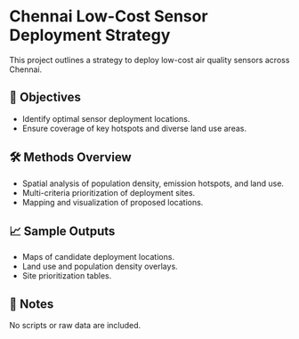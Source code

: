 # Chennai Low-Cost Sensor Deployment Strategy

This project outlines a strategy to deploy low-cost air quality sensors across Chennai.

## 🎯 Objectives

- Identify optimal sensor deployment locations.
- Ensure coverage of key hotspots and diverse land use areas.

## 🛠 Methods Overview

- Spatial analysis of population density, emission hotspots, and land use.
- Multi-criteria prioritization of deployment sites.
- Mapping and visualization of proposed locations.

## 📈 Sample Outputs

- Maps of candidate deployment locations.
- Land use and population density overlays.
- Site prioritization tables.

## 📝 Notes

No scripts or raw data are included.
